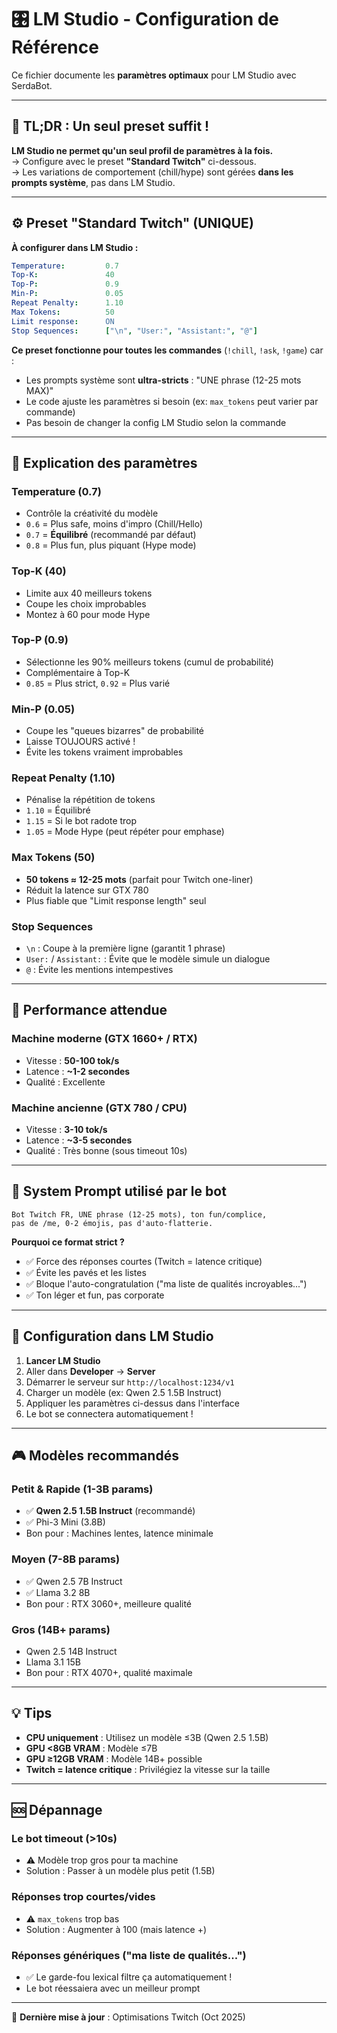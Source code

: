# 🎛️ LM Studio - Configuration de Référence

Ce fichier documente les **paramètres optimaux** pour LM Studio avec SerdaBot.

---

## 🎯 TL;DR : Un seul preset suffit !

**LM Studio ne permet qu'un seul profil de paramètres à la fois.**  
→ Configure avec le preset **"Standard Twitch"** ci-dessous.  
→ Les variations de comportement (chill/hype) sont gérées **dans les prompts système**, pas dans LM Studio.

---

## ⚙️ Preset "Standard Twitch" (UNIQUE)

**À configurer dans LM Studio :**

```yaml
Temperature:         0.7
Top-K:               40
Top-P:               0.9
Min-P:               0.05
Repeat Penalty:      1.10
Max Tokens:          50
Limit response:      ON
Stop Sequences:      ["\n", "User:", "Assistant:", "@"]
```

**Ce preset fonctionne pour toutes les commandes** (`!chill`, `!ask`, `!game`) car :
- Les prompts système sont **ultra-stricts** : "UNE phrase (12-25 mots MAX)"
- Le code ajuste les paramètres si besoin (ex: `max_tokens` peut varier par commande)
- Pas besoin de changer la config LM Studio selon la commande

---

## 🎯 Explication des paramètres

### **Temperature (0.7)**
- Contrôle la créativité du modèle
- `0.6` = Plus safe, moins d'impro (Chill/Hello)
- `0.7` = **Équilibré** (recommandé par défaut)
- `0.8` = Plus fun, plus piquant (Hype mode)

### **Top-K (40)**
- Limite aux 40 meilleurs tokens
- Coupe les choix improbables
- Montez à 60 pour mode Hype

### **Top-P (0.9)**
- Sélectionne les 90% meilleurs tokens (cumul de probabilité)
- Complémentaire à Top-K
- `0.85` = Plus strict, `0.92` = Plus varié

### **Min-P (0.05)**
- Coupe les "queues bizarres" de probabilité
- Laisse TOUJOURS activé !
- Évite les tokens vraiment improbables

### **Repeat Penalty (1.10)**
- Pénalise la répétition de tokens
- `1.10` = Équilibré
- `1.15` = Si le bot radote trop
- `1.05` = Mode Hype (peut répéter pour emphase)

### **Max Tokens (50)**
- **50 tokens ≈ 12-25 mots** (parfait pour Twitch one-liner)
- Réduit la latence sur GTX 780
- Plus fiable que "Limit response length" seul

### **Stop Sequences**
- `\n` : Coupe à la première ligne (garantit 1 phrase)
- `User:` / `Assistant:` : Évite que le modèle simule un dialogue
- `@` : Évite les mentions intempestives

---

## 🚀 Performance attendue

### **Machine moderne** (GTX 1660+ / RTX)
- Vitesse : **50-100 tok/s**
- Latence : **~1-2 secondes**
- Qualité : Excellente

### **Machine ancienne** (GTX 780 / CPU)
- Vitesse : **3-10 tok/s**
- Latence : **~3-5 secondes**
- Qualité : Très bonne (sous timeout 10s)

---

## 📝 System Prompt utilisé par le bot

```
Bot Twitch FR, UNE phrase (12-25 mots), ton fun/complice,
pas de /me, 0-2 émojis, pas d'auto-flatterie.
```

**Pourquoi ce format strict ?**
- ✅ Force des réponses courtes (Twitch = latence critique)
- ✅ Évite les pavés et les listes
- ✅ Bloque l'auto-congratulation ("ma liste de qualités incroyables...")
- ✅ Ton léger et fun, pas corporate

---

## 🔧 Configuration dans LM Studio

1. **Lancer LM Studio**
2. Aller dans **Developer** → **Server**
3. Démarrer le serveur sur `http://localhost:1234/v1`
4. Charger un modèle (ex: Qwen 2.5 1.5B Instruct)
5. Appliquer les paramètres ci-dessus dans l'interface
6. Le bot se connectera automatiquement !

---

## 🎮 Modèles recommandés

### **Petit & Rapide** (1-3B params)
- ✅ **Qwen 2.5 1.5B Instruct** (recommandé)
- ✅ Phi-3 Mini (3.8B)
- Bon pour : Machines lentes, latence minimale

### **Moyen** (7-8B params)
- ✅ Qwen 2.5 7B Instruct
- ✅ Llama 3.2 8B
- Bon pour : RTX 3060+, meilleure qualité

### **Gros** (14B+ params)
- Qwen 2.5 14B Instruct
- Llama 3.1 15B
- Bon pour : RTX 4070+, qualité maximale

---

## 💡 Tips

- **CPU uniquement** : Utilisez un modèle ≤3B (Qwen 2.5 1.5B)
- **GPU <8GB VRAM** : Modèle ≤7B
- **GPU ≥12GB VRAM** : Modèle 14B+ possible
- **Twitch = latence critique** : Privilégiez la vitesse sur la taille

---

## 🆘 Dépannage

### Le bot timeout (>10s)
- ⚠️ Modèle trop gros pour ta machine
- Solution : Passer à un modèle plus petit (1.5B)

### Réponses trop courtes/vides
- ⚠️ `max_tokens` trop bas
- Solution : Augmenter à 100 (mais latence +)

### Réponses génériques ("ma liste de qualités...")
- ✅ Le garde-fou lexical filtre ça automatiquement !
- Le bot réessaiera avec un meilleur prompt

---

📅 **Dernière mise à jour** : Optimisations Twitch (Oct 2025)

